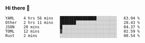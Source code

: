### Hi there 👋

<!--
**yeya24/yeya24** is a ✨ _special_ ✨ repository because its `README.md` (this file) appears on your GitHub profile.

Here are some ideas to get you started:

- 🔭 I’m currently working on ...
- 🌱 I’m currently learning ...
- 👯 I’m looking to collaborate on ...
- 🤔 I’m looking for help with ...
- 💬 Ask me about ...
- 📫 How to reach me: ...
- 😄 Pronouns: ...
- ⚡ Fun fact: ...
-->

<!--START_SECTION:waka-->
```text
YAML    4 hrs 56 mins   ████████████████░░░░░░░░░   63.94 % 
Other   2 hrs 11 mins   ███████░░░░░░░░░░░░░░░░░░   28.43 % 
JSON    20 mins         █░░░░░░░░░░░░░░░░░░░░░░░░   04.37 % 
TOML    12 mins         ▓░░░░░░░░░░░░░░░░░░░░░░░░   02.59 % 
Rust    2 mins          ░░░░░░░░░░░░░░░░░░░░░░░░░   00.54 % 
```
<!--END_SECTION:waka-->
